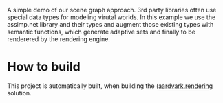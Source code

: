 
A simple demo of our scene graph approach. 
3rd party libraries often use special data types for modeling virutal worlds. 
In this example we use the assimp.net library and their types and augment those
existing types with semantic functions, which generate adaptive sets and
finally to be renderered by the rendering engine.

How to build
====
This project is automatically built, when building the ([aardvark.rendering](https://github.com/vrvis/aardvark.rendering) solution. 
